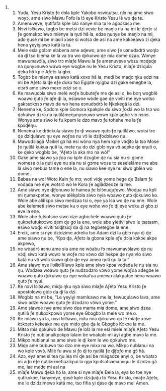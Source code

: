 <ol>
  <li>
    <ol>
      <li>Yuda, Yesu Kristo ƒe dɔla kple Yakobo nɔviŋutsu, ŋlɔ na ame siwo woyɔ, ame siwo Mawu Fofo la lɔ̃ eye Kristo Yesu lé wo ɖe te.</li>
      <li>Amenuveve, ŋutifafa kple lɔlɔ̃ nanye mia tɔ le agbɔsɔsɔ me.</li>
      <li>Nɔvi lɔlɔ̃awo, togbɔ be metsi dzi vevie be maŋlɔ nu na mi le ɖeɖe si ƒe gomekpɔlawo míenye la ŋuti hã la, edze ŋunye be maŋlɔ na mi, ado ŋusẽ mi be miaʋlĩ xɔse si wotsɔ de asi na ame kɔkɔeawo zi ɖeka hena ɣeyiɣiawo katã la ta.</li>
      <li>Mele esia gblɔm elabena ame aɖewo, ame siwo ƒe ʋɔnudɔdrɔ̃ woŋlɔ da ɖi tso blema ke la va tra wo ɖokuiwo ɖe mia dome dzaa. Wonye mawumavɔ̃la, siwo trɔ míaƒe Mawu la ƒe amenuveve wòzu mɔɖeɖe na ŋunyɔnuwo wɔwɔ eye wogbe nu le Yesu Kristo, míaƒe dziɖula ɖeka hɔ̃ kple Aƒetɔ la gbɔ.</li>
      <li>Togbɔ be mienya esiawo katã xoxo hã la, medi be maɖo ŋku edzi na mi be Aƒetɔ la ɖe eƒe dukɔ tso Egipte nyigba dzi gake emegbe la, etsrɔ̃ ame siwo mexɔ edzi se o.</li>
      <li>Ke mawudɔla siwo melé woƒe bubuteƒe me ɖe asi o, ke boŋ wogblẽ woawo ŋutɔ ƒe aƒe ɖi la, esiawoe wòde gae ɖe viviti me eye wotsɔ gakɔsɔkɔsɔ mavɔ de wo hena ʋɔnudɔdrɔ̃ le Ŋkekegã la dzi.</li>
      <li>Nenema ke, Sodom kple Gomora kpakple du siwo ƒoxlã wo la tsɔ wo ɖokuiwo dzra na ŋutilãmeŋunyɔnuwo wɔwɔ kple agbe vlo nɔnɔ. Wonye ame siwo le fu kpem le dzo mavɔ ƒe tohehe me la ƒe kpɔɖeŋu.</li>
      <li>Nenema ke drɔ̃ekula siawo ƒo ɖi woawo ŋutɔ ƒe ŋutilãwo, wotsi tre ɖe dziɖulawo ŋu eye woƒoa nu vɔ̃ le dziƒodɔlawo ŋu.</li>
      <li>Mawudɔlagã Maikel gɔ̃ hã esi wònɔ nya hem kple vɔ̃ɖitɔ la tso Mose ƒe ŋutilã kukua ŋuti la, mete ŋu do dzi gblɔ nya vɔ̃ aɖeke ɖe eŋuti o, ke ɖeko wògblɔ be, “Aƒetɔ la aka mo na wò!”</li>
      <li>Gake ame siawo ya ƒoa nu kple dzugbe ɖe nu sia nu si gɔme womese o la ŋuti eye nu sia nu si gɔme wose to seselelãme me abe lã siwo mebua tame o ene la, nu siawo kee nye nu siwo gblẽa wo dome.</li>
      <li>Babaa na wo! Woto Kain ƒe mɔ; woti viɖe yome hege ɖe Balam ƒe vodada me eye wotsrɔ̃ wo le Kora ƒe aglãdzedze la me.</li>
      <li>Ame siawo nye ɖiƒonuwo le hamea ƒe lɔlɔ̃nuɖuƒewo. Woɖua nu kpli mi ŋumakpetɔe, wonye alẽkplɔla siwo nyia woawo ŋutɔ ɖokuiwo ko. Wole abe alilĩkpo siwo medzaa tsi o, eye ya lɔa wo ɖe nu ene. Wole abe kelemeti siwo metse ku o eye woho wo ƒo ɖi eye woku zi gbɔ zi eve la ene.</li>
      <li>Wole abe ƒutsotsoe siwo dze agbo hele woawo ŋutɔ ƒe ŋukpefutukpɔwo ɖem ɖe go la ene, wole abe ɣletivi siwo le tsatsam, esiwo woɖo viviti tsiɖitsiɖi da ɖi na tegbetegbe la ene.</li>
      <li>Enɔk, ame si nye dzidzime adrelia tso Adam dzi la gblɔ nya ɖi ɖe ame siawo ŋu be, “Kpɔ ɖa, Aƒetɔ la gbɔna kple eƒe dɔla kɔkɔe akpe akpewo,</li>
      <li>ne wòadrɔ̃ ʋɔnu ame sia ame ne wòabu fɔ mawumavɔ̃lawo ɖe nu vɔ̃ɖi siwo katã wowɔ le woƒe mɔ vɔ̃wo dzi hekpe ɖe nya vlo siwo katã nu vɔ̃ wɔla siawo gblɔ ɖe eya amea ŋuti ŋu la ta.”</li>
      <li>Ame siawo nye liʋiliʋĩlĩlawo kple ame siwo kpɔa vodada le nu sia nu ŋu. Wodzea woawo ŋutɔ ƒe nudzodzro vɔ̃wo yome woƒoa adegbe le woawo ŋutɔ ɖokuiwo ŋu eye wokafua amewo alakpatɔe hena woawo ŋutɔ ƒe nyui.</li>
      <li>Ke nɔvi lɔlɔ̃awo, miɖo ŋku nya siwo míaƒe Aƒetɔ Yesu Kristo ƒe apostolowo gblɔ da ɖi la dzi.</li>
      <li>Wogblɔ na mi be, “Le ɣeyiɣi mamlɛawo me la, fewuɖulawo lava, ame siwo adze woawo ŋutɔ ƒe dzodzro vɔ̃wo yome.”</li>
      <li>Ame siawoe nye ame siwo dea mama mia dome, ame siwo dzea ŋutilã ƒe nukpɔkpɔwo yome eye Gbɔgbɔ la mele wo me o.</li>
      <li>Ke miawo ya la, nɔvi lɔlɔ̃awo, mitu mia ɖokuiwo ɖo le miaƒe xɔse kɔkɔetɔ kekeake me eye mido gbe ɖa le Gbɔgbɔ Kɔkɔe la me.</li>
      <li>Mitsɔ mia ɖokuiwo de Mawu ƒe lɔlɔ̃ la me esi miele míaƒe Aƒetɔ Yesu Kristo ƒe nublanuikpɔkpɔ lalam be wòakplɔ mi ayi agbe mavɔ la me.</li>
      <li>Mikpɔ nublanui na ame siwo le ɖi kem le wo ɖokuiwo me.</li>
      <li>Miɖe ame bubuwo tso dzo me eye mixɔ na wo. Mikpɔ nublanui na wo kple vɔvɔ̃. Milé fu awu si ƒo ɖi to ŋutilã ƒe ɖiƒoƒo me gɔ̃ hã.</li>
      <li>Azɔ, eya ame si tea ŋu léa mi ɖe asi be miagadze anyi o, be wòatsɔ mi aɖo eƒe ŋutikɔkɔefiazikpui la ŋgɔ kpɔtsɔtsɔmanɔŋui le dzidzɔ gã me, lae mede mi asi na</li>
      <li>míaƒe Mawu ɖeka hɔ̃ la, ame si nye míaƒe Đela la, eya ko tɔe nye ŋutikɔkɔe, fianyenye, ŋusẽ kple dziɖuɖu to Yesu Kristo, míaƒe Aƒetɔ, me le dzidzimewo katã me, tso fifia yi ɖase ɖe mavɔ me! Amen.</li>
    </ol>
  </li>
</ol>